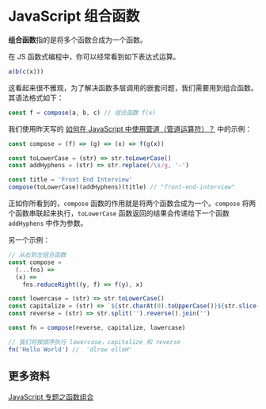 # JavaScript 组合函数

**组合函数**指的是将多个函数合成为一个函数。

在 JS 函数式编程中，你可以经常看到如下表达式运算。

```js
a(b(c(x)))
```

这看起来很不雅观，为了解决函数多层调用的嵌套问题，我们需要用到组合函数。其语法格式如下：

```js
const f = compose(a, b, c) // 组合函数 f(x)
```

我们使用昨天写的 [如何在 JavaScript 中使用管道（管道运算符）？](https://github.com/lio-zero/blog/blob/master/JavaScript/%E5%A6%82%E4%BD%95%E5%9C%A8%20JavaScript%20%E4%B8%AD%E4%BD%BF%E7%94%A8%E7%AE%A1%E9%81%93%EF%BC%88%E7%AE%A1%E9%81%93%E8%BF%90%E7%AE%97%E7%AC%A6%EF%BC%89%EF%BC%9F.md) 中的示例：

```js
const compose = (f) => (g) => (x) => f(g(x))

const toLowerCase = (str) => str.toLowerCase()
const addHyphens = (str) => str.replace(/\s/g, '-')

const title = 'Front End Interview'
compose(toLowerCase)(addHyphens)(title) // "front-end-interview"
```

正如你所看到的，`compose` 函数的作用就是将两个函数合成为一个。`compose` 将两个函数串联起来执行，`toLowerCase` 函数返回的结果会传递给下一个函数 `addHyphens` 中作为参数。

另一个示例：

```js
// 从右到左组合函数
const compose =
  (...fns) =>
  (x) =>
    fns.reduceRight((y, f) => f(y), x)

const lowercase = (str) => str.toLowerCase()
const capitalize = (str) => `${str.charAt(0).toUpperCase()}${str.slice(1)}`
const reverse = (str) => str.split('').reverse().join('')

const fn = compose(reverse, capitalize, lowercase)

// 我们将按顺序执行 lowercase，capitalize 和 reverse
fn('Hello World') //  'dlrow olleH'
```

## 更多资料

[JavaScript 专题之函数组合](https://github.com/mqyqingfeng/Blog/issues/45)
